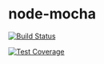 # node-mocha
[![Build Status](https://travis-ci.org/bmacheski/node-mocha.svg?branch=master)](https://travis-ci.org/bmacheski/node-mocha)

[![Test Coverage](https://codeclimate.com/github/bmacheski/node-mocha/badges/coverage.svg)](https://codeclimate.com/github/bmacheski/node-mocha/coverage)
